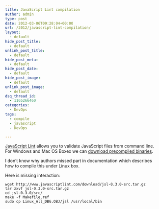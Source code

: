 ```yaml
---
title: JavaScript Lint compilation
author: admin
type: post
date: 2012-03-06T09:28:04+00:00
url: /2012/javascript-lint-compilation/
layout:
  - default
hide_post_title:
  - default
unlink_post_title:
  - default
hide_post_meta:
  - default
hide_post_date:
  - default
hide_post_image:
  - default
unlink_post_image:
  - default
dsq_thread_id:
  - 1165266460
categories:
  - DevOps
tags:
  - compile
  - javascript
  - DevOps

---
```

[JavaScript Lint](http://www.javascriptlint.com/) allows you to validate JavaScript files from command line. For Windows and Mac OS Boxex we can [download precompiled binaries](http://www.javascriptlint.com/download.htm).

I don&#8217;t know why authors missed part in documentation which describes how to compile this under Linux box.

Here is missing interaction:


```
wget http://www.javascriptlint.com/download/jsl-0.3.0-src.tar.gz
tar zxvf jsl-0.3.0-src.tar.gz
cd jsl-0.3.0/src/
make -f Makefile.ref
sudo cp Linux_All_DBG.OBJ/jsl /usr/local/bin
```

